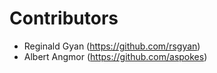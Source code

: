 # Contributors
- Reginald Gyan (https://github.com/rsgyan)
- Albert Angmor (https://github.com/aspokes)